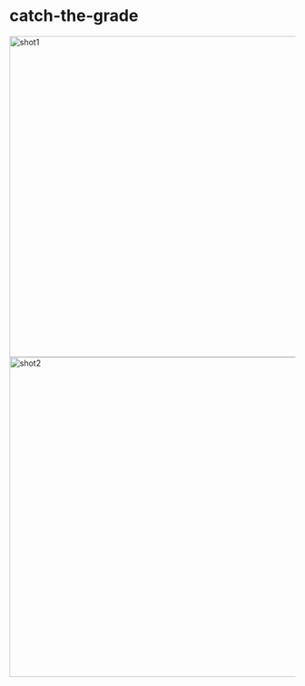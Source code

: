 # catch-the-grade 

<img width="566" alt="shot1" src="https://user-images.githubusercontent.com/52080458/64069496-33b08a80-cc18-11e9-9b3d-e6a3f2a7a71e.png">
<img width="564" alt="shot2" src="https://user-images.githubusercontent.com/52080458/64069497-36ab7b00-cc18-11e9-900d-433d225b77d7.png">

